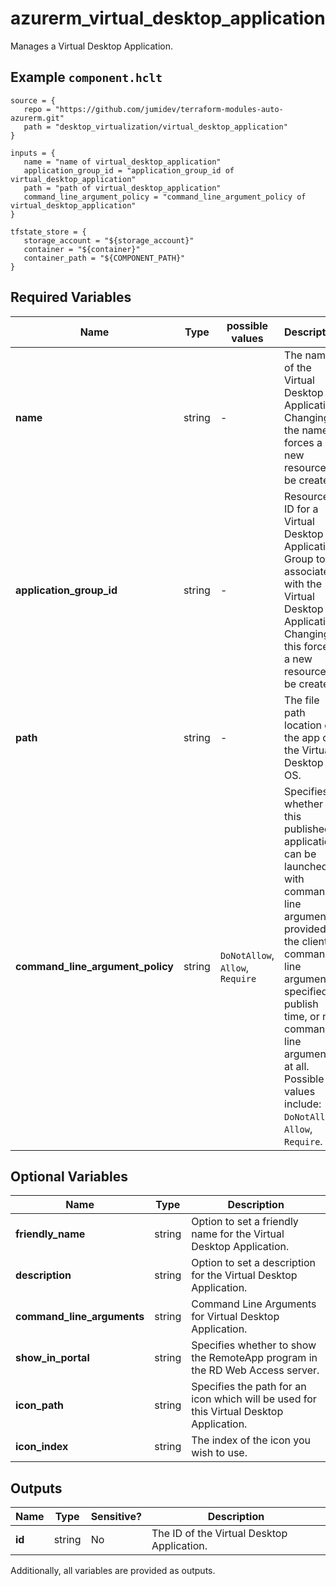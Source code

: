 # azurerm_virtual_desktop_application

Manages a Virtual Desktop Application.

## Example `component.hclt`

```hcl
source = {
   repo = "https://github.com/jumidev/terraform-modules-auto-azurerm.git" 
   path = "desktop_virtualization/virtual_desktop_application" 
}

inputs = {
   name = "name of virtual_desktop_application" 
   application_group_id = "application_group_id of virtual_desktop_application" 
   path = "path of virtual_desktop_application" 
   command_line_argument_policy = "command_line_argument_policy of virtual_desktop_application" 
}

tfstate_store = {
   storage_account = "${storage_account}" 
   container = "${container}" 
   container_path = "${COMPONENT_PATH}" 
}

```

## Required Variables

| Name | Type |  possible values |  Description |
| ---- | --------- |  ----------- | ----------- |
| **name** | string |  -  |  The name of the Virtual Desktop Application. Changing the name forces a new resource to be created. | 
| **application_group_id** | string |  -  |  Resource ID for a Virtual Desktop Application Group to associate with the Virtual Desktop Application. Changing this forces a new resource to be created. | 
| **path** | string |  -  |  The file path location of the app on the Virtual Desktop OS. | 
| **command_line_argument_policy** | string |  `DoNotAllow`, `Allow`, `Require`  |  Specifies whether this published application can be launched with command line arguments provided by the client, command line arguments specified at publish time, or no command line arguments at all. Possible values include: `DoNotAllow`, `Allow`, `Require`. | 

## Optional Variables

| Name | Type |  Description |
| ---- | --------- |  ----------- |
| **friendly_name** | string |  Option to set a friendly name for the Virtual Desktop Application. | 
| **description** | string |  Option to set a description for the Virtual Desktop Application. | 
| **command_line_arguments** | string |  Command Line Arguments for Virtual Desktop Application. | 
| **show_in_portal** | string |  Specifies whether to show the RemoteApp program in the RD Web Access server. | 
| **icon_path** | string |  Specifies the path for an icon which will be used for this Virtual Desktop Application. | 
| **icon_index** | string |  The index of the icon you wish to use. | 



## Outputs

| Name | Type | Sensitive? | Description |
| ---- | ---- | --------- | --------- |
| **id** | string | No  | The ID of the Virtual Desktop Application. | 

Additionally, all variables are provided as outputs.
